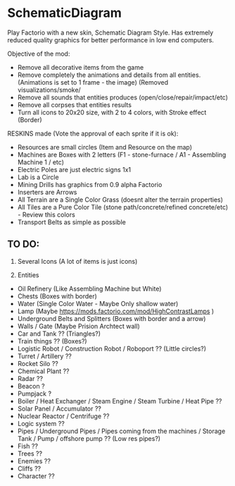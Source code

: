 # SchematicDiagram
Play Factorio with a new skin, Schematic Diagram Style. Has extremely reduced quality graphics for better performance in low end computers.

Objective of the mod:
- Remove all decorative items from the game
- Remove completely the animations and details from all entities. (Animations is set to 1 frame - the image) (Removed visualizations/smoke/
- Remove all sounds that entities produces (open/close/repair/impact/etc)
- Remove all corpses that entities results
- Turn all icons to 20x20 size, with 2 to 4 colors, with Stroke effect (Border)

RESKINS made (Vote the approval of each sprite if it is ok):
- Resources are small circles (Item and Resource on the map)
- Machines are Boxes with 2 letters (F1 - stone-furnace / A1 - Assembling Machine 1 / etc)
- Electric Poles are just electric signs 1x1
- Lab is a Circle
- Mining Drills has graphics from 0.9 alpha Factorio
- Inserters are Arrows
- All Terrain are a Single Color Grass (doesnt alter the terrain properties)
- All Tiles are a Pure Color Tile (stone path/concrete/refined concrete/etc) - Review this colors
- Transport Belts as simple as possible

TO DO:
------
1. Several Icons  (A lot of items is just icons)

2. Entities
- Oil Refinery (Like Assembling Machine but White)
- Chests  (Boxes with border)
- Water (Single Color Water - Maybe Only shallow water)
- Lamp (Maybe https://mods.factorio.com/mod/HighContrastLamps )
- Underground Belts and Splitters (Boxes with border and a arrow)
- Walls / Gate  (Maybe Prision Archtect wall)
- Car and Tank ??  (Triangles?)
- Train things ??  (Boxes?)
- Logistic Robot / Construction Robot / Roboport ??  (Little circles?)
- Turret / Artillery ??
- Rocket Silo ??
- Chemical Plant ??
- Radar ??
- Beacon ?
- Pumpjack ?
- Boiler / Heat Exchanger / Steam Engine / Steam Turbine / Heat Pipe ??
- Solar Panel / Accumulator ??
- Nuclear Reactor / Centrifuge  ??
- Logic system ?? 
- Pipes / Underground Pipes / Pipes coming from the machines / Storage Tank / Pump / offshore pump  ?? (Low res pipes?)
- Fish ??
- Trees  ??
- Enemies  ??
- Cliffs ??
- Character ??
